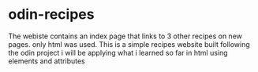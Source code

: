 # odin-recipes
The webiste contains an index page that links to 3 other recipes on new pages.
only html was used.
This is a simple recipes website built following the odin project
i will be applying what i learned so far in html using elements and attributes
